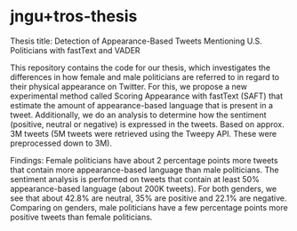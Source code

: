 # jngu+tros-thesis

Thesis title: Detection of Appearance-Based Tweets Mentioning U.S. Politicians with fastText and VADER

This repository contains the code for our thesis, which investigates the differences in how female and male politicians are referred to in regard to their physical appearance on Twitter. For this, we propose a new experimental method called Scoring Appearance with fastText (SAFT) that estimate the amount of appearance-based language that is present in a tweet. Additionally, we do an analysis to determine how the sentiment (positive, neutral or negative) is expressed in the tweets.
Based on approx. 3M tweets (5M tweets were retrieved using the Tweepy API. These were preprocessed down to 3M).

Findings:
Female politicians have about 2 percentage points more tweets that contain more appearance-based language than male politicians.
The sentiment analysis is performed on tweets that contain at least 50% appearance-based language (about 200K tweets). For both genders, we see that about 42.8% are neutral, 35% are positive and 22.1% are negative. Comparing on genders, male politicians have a few percentage points more positive tweets than female politicians.
